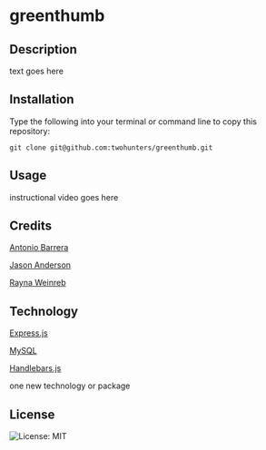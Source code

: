# greenthumb


## Description

text goes here


## Installation

Type the following into your terminal or command line to copy this repository:

`git clone git@github.com:twohunters/greenthumb.git`


## Usage

instructional video goes here


## Credits

[Antonio Barrera](https://github.com/Abarrera123)

[Jason Anderson](https://github.com/twohunters)

[Rayna Weinreb](https://github.com/raynagweinreb)


## Technology

[Express.js](https://expressjs.com/)

[MySQL](https://www.npmjs.com/package/mysql)

[Handlebars.js](https://handlebarsjs.com/)

one new technology or package


## License

![License: MIT](https://img.shields.io/badge/License-MIT-yellow.svg)